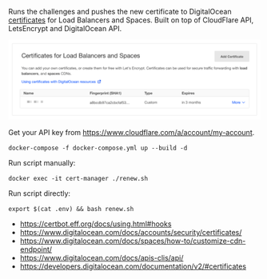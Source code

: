 Runs the challenges and pushes the new certificate to DigitalOcean [certificates](https://www.digitalocean.com/docs/accounts/security/certificates/) for Load Balancers and Spaces. Built on top of CloudFlare API, LetsEncrypt and DigitalOcean API.

![alt text][screenshot]

Get your API key from https://www.cloudflare.com/a/account/my-account.

```
docker-compose -f docker-compose.yml up --build -d
```

Run script manually:
```
docker exec -it cert-manager ./renew.sh
```

Run script directly:
```
export $(cat .env) && bash renew.sh
```

* https://certbot.eff.org/docs/using.html#hooks
* https://www.digitalocean.com/docs/accounts/security/certificates/
* https://www.digitalocean.com/docs/spaces/how-to/customize-cdn-endpoint/
* https://www.digitalocean.com/docs/apis-clis/api/
* https://developers.digitalocean.com/documentation/v2/#certificates

[screenshot]: common/do-cert-manager.png "DigitalOcean: Certificates for Load Balancers and Spaces"

